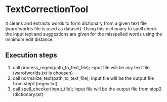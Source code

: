 # TextCorrectionTool
It cleans and extracts words to form dictionary from a given text file (warofworlds file is used as dataset). Using this dictionary to spell check the input text and suggestions are given for the misspelled words using the minimum edit distance.

## Execution steps
1. call process_regex(path_to_text_file); input file will be any text file (warofworlds.txt is choosen)
2. call normalize_text(path_to_text_file); input file will be the output file from step1 (regex.txt)
3. call spell_checker(input_file); input file will be the output file from step2 (dictionary.txt)
